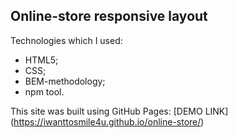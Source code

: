 ## Online-store responsive layout
Technologies which I used:

- HTML5;
- CSS;
- BEM-methodology;
- npm tool.

This site was built using GitHub Pages: [DEMO LINK] (https://iwanttosmile4u.github.io/online-store/)
